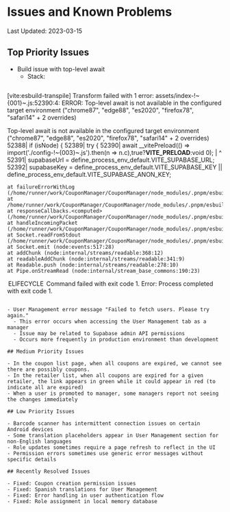 # Issues and Known Problems

Last Updated: 2023-03-15

## Top Priority Issues

- Build issue with top-level await
    - Stack:
    ``` error during build:
[vite:esbuild-transpile] Transform failed with 1 error:
assets/index-!~{001}~.js:52390:4: ERROR: Top-level await is not available in the configured target environment ("chrome87", "edge88", "es2020", "firefox78", "safari14" + 2 overrides)

Top-level await is not available in the configured target environment ("chrome87", "edge88", "es2020", "firefox78", "safari14" + 2 overrides)
52388|  if (isNode) {
52389|    try {
52390|      await __vitePreload(() => import('./config-!~{003}~.js').then(n => n.c),true?__VITE_PRELOAD__:void 0);
   |      ^
52391|      supabaseUrl = define_process_env_default.VITE_SUPABASE_URL;
52392|      supabaseKey = define_process_env_default.VITE_SUPABASE_KEY || define_process_env_default.VITE_SUPABASE_ANON_KEY;

    at failureErrorWithLog (/home/runner/work/CouponManager/CouponManager/node_modules/.pnpm/esbuild@0.21.5/node_modules/esbuild/lib/main.js:1472:15)
    at /home/runner/work/CouponManager/CouponManager/node_modules/.pnpm/esbuild@0.21.5/node_modules/esbuild/lib/main.js:755:50
    at responseCallbacks.<computed> (/home/runner/work/CouponManager/CouponManager/node_modules/.pnpm/esbuild@0.21.5/node_modules/esbuild/lib/main.js:622:9)
    at handleIncomingPacket (/home/runner/work/CouponManager/CouponManager/node_modules/.pnpm/esbuild@0.21.5/node_modules/esbuild/lib/main.js:677:12)
    at Socket.readFromStdout (/home/runner/work/CouponManager/CouponManager/node_modules/.pnpm/esbuild@0.21.5/node_modules/esbuild/lib/main.js:600:7)
    at Socket.emit (node:events:517:28)
    at addChunk (node:internal/streams/readable:368:12)
    at readableAddChunk (node:internal/streams/readable:341:9)
    at Readable.push (node:internal/streams/readable:278:10)
    at Pipe.onStreamRead (node:internal/stream_base_commons:190:23)
 ELIFECYCLE  Command failed with exit code 1.
Error: Process completed with exit code 1.
```

- User Management error message "Failed to fetch users. Please try again."
  - This error occurs when accessing the User Management tab as a manager
  - Issue may be related to Supabase admin API permissions
  - Occurs more frequently in production environment than development

## Medium Priority Issues

- In the coupon list page, when all coupons are expired, we cannot see there are possibly coupons.
- In the retailer list, when all coupons are expired for a given retailer, the link appears in green while it could appear in red (to indicate all are expired)
- When a user is promoted to manager, some managers report not seeing the changes immediately

## Low Priority Issues

- Barcode scanner has intermittent connection issues on certain Android devices
- Some translation placeholders appear in User Management section for non-English languages
- Role updates sometimes require a page refresh to reflect in the UI
- Permission errors sometimes use generic error messages without specific details

## Recently Resolved Issues

- Fixed: Coupon creation permission issues
- Fixed: Spanish translations for User Management 
- Fixed: Error handling in user authentication flow
- Fixed: Role assignment in local memory database
